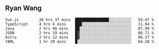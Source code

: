 ## Ryan Wang

<!--START_SECTION:waka-->

```text
Vue.js         20 hrs 37 mins  ███████████████░░░░░░░░░░   59.47 %
TypeScript     4 hrs 6 mins    ███░░░░░░░░░░░░░░░░░░░░░░   11.84 %
Java           2 hrs 46 mins   ██░░░░░░░░░░░░░░░░░░░░░░░   07.99 %
JSON           2 hrs 19 mins   █▓░░░░░░░░░░░░░░░░░░░░░░░   06.71 %
Astro          2 hrs 12 mins   █▓░░░░░░░░░░░░░░░░░░░░░░░   06.37 %
YAML           1 hr 29 mins    █░░░░░░░░░░░░░░░░░░░░░░░░   04.28 %
```

<!--END_SECTION:waka-->
